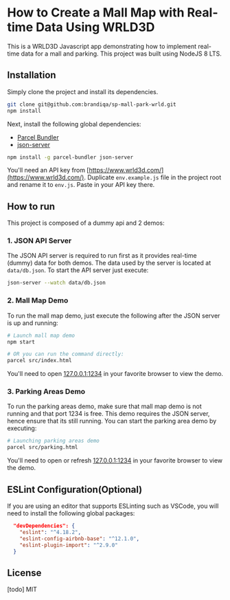 # How to Create a Mall Map with Real-time Data Using WRLD3D

This is a WRLD3D Javascript app demonstrating how to implement real-time data for a mall and parking. This project was built using NodeJS 8 LTS.

## Installation

Simply clone the project and install its dependencies.

```bash
git clone git@github.com:brandiqa/sp-mall-park-wrld.git
npm install
```

Next, install the following global dependencies:

- [Parcel Bundler](https://parceljs.org)
- [json-server](https://github.com/typicode/json-server)

```bash
npm install -g parcel-bundler json-server
```

You'll need an API key from [https://www.wrld3d.com/](https://www.wrld3d.com/). Duplicate `env.example.js` file in the project root and rename it to `env.js`. Paste in your API key there.

## How to run

This project is composed of a dummy api and 2 demos:

### 1. JSON API Server

The JSON API server is required to run first as it provides real-time (dummy) data for both demos. The data used by the server is located at `data/db.json`. To start the API server just execute:

```bash
json-server --watch data/db.json
```

### 2. Mall Map Demo

To run the mall map demo, just execute the following after the JSON server is up and running:

```bash
# Launch mall map demo
npm start

# OR you can run the command directly:
parcel src/index.html
```

You'll need to open [127.0.0.1:1234](127.0.0.1:1234) in your favorite browser to view the demo.

### 3. Parking Areas Demo

To run the parking areas demo, make sure that mall map demo is not running and that port 1234 is free. This demo requires the JSON server, hence ensure that its still running. You can start the parking area demo by executing:

```bash
# Launching parking areas demo
parcel src/parking.html
```

You'll need to open or refresh [127.0.0.1:1234](127.0.0.1:1234) in your favorite browser to view the demo.

## ESLint Configuration(Optional)

If you are using an editor that supports ESLinting such as VSCode, you will need to install the following global packages:

```json
  "devDependencies": {
    "eslint": "^4.18.2",
    "eslint-config-airbnb-base": "^12.1.0",
    "eslint-plugin-import": "^2.9.0"
  }
```

## License

[todo] MIT